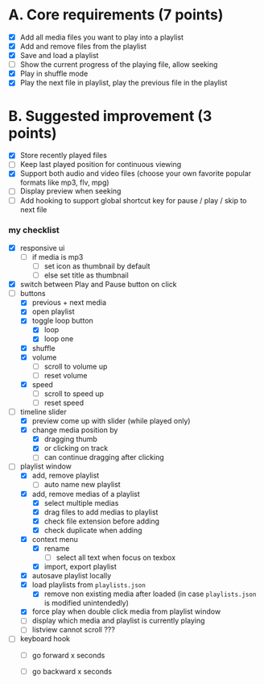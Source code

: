 # A. Core requirements (7 points)

- [x] Add all media files you want to play into a playlist
- [x] Add and remove files from the playlist
- [x] Save and load a playlist
- [ ] Show the current progress of the playing file, allow seeking
- [x] Play in shuffle mode
- [x] Play the next file in playlist, play the previous file in the playlist

# B. Suggested improvement (3 points)

- [x] Store recently played files
- [ ] Keep last played position for continuous viewing
- [x] Support both audio and video files (choose your own favorite popular formats like mp3, flv, mpg)
- [ ] Display preview when seeking
- [ ] Add hooking to support global shortcut key for pause / play / skip to next file

### my checklist

- [x] responsive ui
  - [ ] if media is mp3
    - [ ] set icon as thumbnail by default
    - [ ] else set title as thumbnail

- [x] switch between Play and Pause button on click
- [ ] buttons
  - [x] previous + next media
  - [x] open playlist
  - [x] toggle loop button
    - [x] loop 
    - [x] loop one
  - [x] shuffle
  - [x] volume
    - [ ] scroll to volume up
    - [ ] reset volume
  - [x] speed
    - [ ] scroll to speed up
    - [ ] reset speed
- [ ] timeline slider
  - [x] preview come up with slider (while played only)
  - [x] change media position by 
    - [x] dragging thumb 
    - [x] or clicking on track
    - [ ] can continue dragging after clicking
- [ ] playlist window 
  - [x] add, remove playlist
    - [ ] auto name new playlist 
  - [x] add, remove medias of a playlist
    - [x] select multiple medias
    - [x] drag files to add medias to playlist
    - [x] check file extension before adding
    - [x] check duplicate when adding
  - [x] context menu
    - [x] rename
      - [ ] select all text when focus on texbox
    - [x] import, export playlist
  - [x] autosave playlist locally
  - [x] load playlists from `playlists.json`
    - [x] remove non existing media after loaded (in case `playlists.json` is modified unintendedly)
  - [x] force play when double click media from playlist window 
  - [ ] display which media and playlist is currently playing
  - [ ] listview cannot scroll ???
- [ ] keyboard hook
  - [ ] go forward x seconds
  - [ ] go backward x seconds

